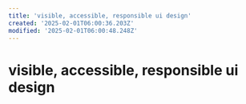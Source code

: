 ```yaml
---
title: 'visible, accessible, responsible ui design'
created: '2025-02-01T06:00:36.203Z'
modified: '2025-02-01T06:00:48.248Z'
---
```


# visible, accessible, responsible ui design


